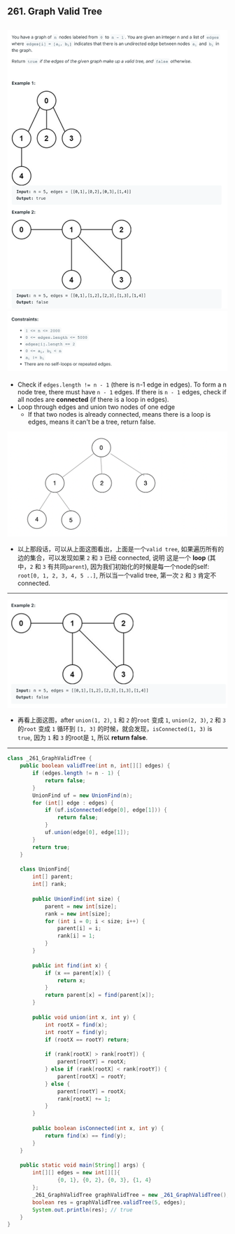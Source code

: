 ## 261. Graph Valid Tree
![](img/2023-07-18-13-35-46.png)
![](img/2023-07-18-13-36-04.png)
---

- Check if `edges.length != n - 1` (there is n-1 edge in edges). To form a n node tree, there must have `n - 1` 
  edges. If there is `n - 1` edges, check if all nodes are **connected** (if there is a loop in edges).
- Loop through edges and union two nodes of one edge
  - If that two nodes is already connected, means there is a loop is edges, means it can't be a tree, return false.

![](img/2023-07-18-13-42-50.png)

- 以上那段话，可以从上面这图看出，上面是一个`valid tree`, 如果遍历所有的边的集合，可以发现如果 `2` 和 `3` 已经 connected, 说明
  这是一个 **loop** (其中，`2` 和 `3` 有共同`parent`), 因为我们初始化的时候是每一个node的self:  `root[0, 1, 2, 3, 4, 5 ..]`, 
  所以当一个valid tree, 第一次 `2` 和 `3` 肯定不connected.
---

![](img/2023-07-18-15-26-24.png)

- 再看上面这图，after `union(1, 2)`, `1` 和 `2` 的`root` 变成 `1`, `union(2, 3)`, `2` 和 `3` 的`root` 变成 `1`
  循环到 `[1, 3]` 的时候，就会发现，`isConnected(1, 3)` is `true`, 因为 `1` 和 `3` 的root是 `1`, 所以 **return false**.

---

```java
class _261_GraphValidTree {
    public boolean validTree(int n, int[][] edges) {
        if (edges.length != n - 1) {
            return false;
        }
        UnionFind uf = new UnionFind(n);
        for (int[] edge : edges) {
            if (uf.isConnected(edge[0], edge[1])) {
                return false;
            }
            uf.union(edge[0], edge[1]);
        }
        return true;
    }

    class UnionFind{
        int[] parent;
        int[] rank;

        public UnionFind(int size) {
            parent = new int[size];
            rank = new int[size];
            for (int i = 0; i < size; i++) {
                parent[i] = i;
                rank[i] = 1;
            }
        }

        public int find(int x) {
            if (x == parent[x]) {
                return x;
            }
            return parent[x] = find(parent[x]);
        }

        public void union(int x, int y) {
            int rootX = find(x);
            int rootY = find(y);
            if (rootX == rootY) return;

            if (rank[rootX] > rank[rootY]) {
                parent[rootY] = rootX;
            } else if (rank[rootX] < rank[rootY]) {
                parent[rootX] = rootY;
            } else {
                parent[rootY] = rootX;
                rank[rootX] += 1;
            }
        }

        public boolean isConnected(int x, int y) {
            return find(x) == find(y);
        }
    }

    public static void main(String[] args) {
        int[][] edges = new int[][]{
                {0, 1}, {0, 2}, {0, 3}, {1, 4}
        };
        _261_GraphValidTree graphValidTree = new _261_GraphValidTree();
        boolean res = graphValidTree.validTree(5, edges);
        System.out.println(res); // true
    }
}
```
